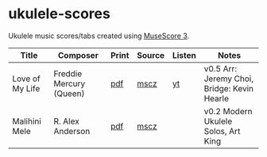 # ukulele-scores

Ukulele music scores/tabs created using [MuseScore 3](https://musescore.org).

| Title           | Composer                | Print                                    | Source                               | Listen                                              | Notes                      |
| --------------- | ----------------------- | -------------------------------------- | ------------------------------------ | --------------------------------------------------- | -------------------------- |
| Love of My Life | Freddie Mercury (Queen) | [pdf](pdf/queen_love-of-my-life.pdf) | [mscz](queen_love-of-my-life.mscz) | [yt](https://www.youtube.com/watch?v=wRKz1-cnDCM) | v0.5 Arr: Jeremy Choi, Bridge: Kevin Hearle |
| Malihini Mele | R. Alex Anderson | [pdf](pdf/anderson-malihini-mele.pdf) | [mscz](anderson-malihini-mele.mscz) |  | v0.2 Modern Ukulele Solos, Art King |
